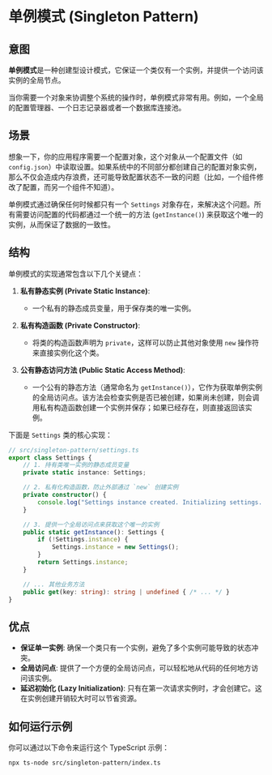 # 单例模式 (Singleton Pattern)

## 意图

**单例模式**是一种创建型设计模式，它保证一个类仅有一个实例，并提供一个访问该实例的全局节点。

当你需要一个对象来协调整个系统的操作时，单例模式非常有用。例如，一个全局的配置管理器、一个日志记录器或者一个数据库连接池。

## 场景

想象一下，你的应用程序需要一个配置对象，这个对象从一个配置文件（如 `config.json`）中读取设置。如果系统中的不同部分都创建自己的配置对象实例，那么不仅会造成内存浪费，还可能导致配置状态不一致的问题（比如，一个组件修改了配置，而另一个组件不知道）。

单例模式通过确保任何时候都只有一个 `Settings` 对象存在，来解决这个问题。所有需要访问配置的代码都通过一个统一的方法 (`getInstance()`) 来获取这个唯一的实例，从而保证了数据的一致性。

## 结构

单例模式的实现通常包含以下几个关键点：

1.  **私有静态实例 (Private Static Instance)**:
    *   一个私有的静态成员变量，用于保存类的唯一实例。

2.  **私有构造函数 (Private Constructor)**:
    *   将类的构造函数声明为 `private`，这样可以防止其他对象使用 `new` 操作符来直接实例化这个类。

3.  **公有静态访问方法 (Public Static Access Method)**:
    *   一个公有的静态方法（通常命名为 `getInstance()`），它作为获取单例实例的全局访问点。该方法会检查实例是否已被创建，如果尚未创建，则会调用私有构造函数创建一个实例并保存；如果已经存在，则直接返回该实例。

下面是 `Settings` 类的核心实现：
```typescript
// src/singleton-pattern/settings.ts
export class Settings {
    // 1. 持有类唯一实例的静态成员变量
    private static instance: Settings;

    // 2. 私有化构造函数，防止外部通过 `new` 创建实例
    private constructor() {
        console.log("Settings instance created. Initializing settings...");
    }

    // 3. 提供一个全局访问点来获取这个唯一的实例
    public static getInstance(): Settings {
        if (!Settings.instance) {
            Settings.instance = new Settings();
        }
        return Settings.instance;
    }

    // ... 其他业务方法
    public get(key: string): string | undefined { /* ... */ }
}
```

## 优点

*   **保证单一实例**: 确保一个类只有一个实例，避免了多个实例可能导致的状态冲突。
*   **全局访问点**: 提供了一个方便的全局访问点，可以轻松地从代码的任何地方访问该实例。
*   **延迟初始化 (Lazy Initialization)**: 只有在第一次请求实例时，才会创建它。这在实例创建开销较大时可以节省资源。

## 如何运行示例

你可以通过以下命令来运行这个 TypeScript 示例：

```bash
npx ts-node src/singleton-pattern/index.ts
```
